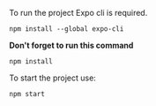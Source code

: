 To run the project Expo cli is required.

~~~
npm install --global expo-cli
~~~

__Don't forget to run this command__

~~~
npm install
~~~

To start the project use:

~~~
npm start
~~~


